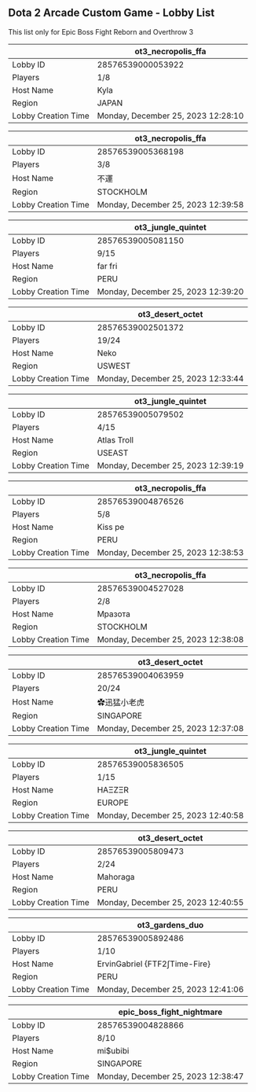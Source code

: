 ## Dota 2 Arcade Custom Game - Lobby List

This list only for Epic Boss Fight Reborn and Overthrow 3

|  | ot3_necropolis_ffa |
| ------ | ------ |
| Lobby ID | 28576539000053922 |
| Players | 1/8 |
| Host Name | Kyla |
| Region | JAPAN |
| Lobby Creation Time | Monday, December 25, 2023 12:28:10 |


|  | ot3_necropolis_ffa |
| ------ | ------ |
| Lobby ID | 28576539005368198 |
| Players | 3/8 |
| Host Name | 不運 |
| Region | STOCKHOLM |
| Lobby Creation Time | Monday, December 25, 2023 12:39:58 |


|  | ot3_jungle_quintet |
| ------ | ------ |
| Lobby ID | 28576539005081150 |
| Players | 9/15 |
| Host Name | far fri |
| Region | PERU |
| Lobby Creation Time | Monday, December 25, 2023 12:39:20 |


|  | ot3_desert_octet |
| ------ | ------ |
| Lobby ID | 28576539002501372 |
| Players | 19/24 |
| Host Name | Neko |
| Region | USWEST |
| Lobby Creation Time | Monday, December 25, 2023 12:33:44 |


|  | ot3_jungle_quintet |
| ------ | ------ |
| Lobby ID | 28576539005079502 |
| Players | 4/15 |
| Host Name | Atlas Troll |
| Region | USEAST |
| Lobby Creation Time | Monday, December 25, 2023 12:39:19 |


|  | ot3_necropolis_ffa |
| ------ | ------ |
| Lobby ID | 28576539004876526 |
| Players | 5/8 |
| Host Name | Kiss pe |
| Region | PERU |
| Lobby Creation Time | Monday, December 25, 2023 12:38:53 |


|  | ot3_necropolis_ffa |
| ------ | ------ |
| Lobby ID | 28576539004527028 |
| Players | 2/8 |
| Host Name | Мразота |
| Region | STOCKHOLM |
| Lobby Creation Time | Monday, December 25, 2023 12:38:08 |


|  | ot3_desert_octet |
| ------ | ------ |
| Lobby ID | 28576539004063959 |
| Players | 20/24 |
| Host Name | ✿迅猛小老虎 |
| Region | SINGAPORE |
| Lobby Creation Time | Monday, December 25, 2023 12:37:08 |


|  | ot3_jungle_quintet |
| ------ | ------ |
| Lobby ID | 28576539005836505 |
| Players | 1/15 |
| Host Name | HAΞZΞR |
| Region | EUROPE |
| Lobby Creation Time | Monday, December 25, 2023 12:40:58 |


|  | ot3_desert_octet |
| ------ | ------ |
| Lobby ID | 28576539005809473 |
| Players | 2/24 |
| Host Name | Mahoraga |
| Region | PERU |
| Lobby Creation Time | Monday, December 25, 2023 12:40:55 |


|  | ot3_gardens_duo |
| ------ | ------ |
| Lobby ID | 28576539005892486 |
| Players | 1/10 |
| Host Name | ErvinGabriel {FTF2∫Time-Fire} |
| Region | PERU |
| Lobby Creation Time | Monday, December 25, 2023 12:41:06 |


|  | epic_boss_fight_nightmare |
| ------ | ------ |
| Lobby ID | 28576539004828866 |
| Players | 8/10 |
| Host Name | mi$ubibi |
| Region | SINGAPORE |
| Lobby Creation Time | Monday, December 25, 2023 12:38:47 |


